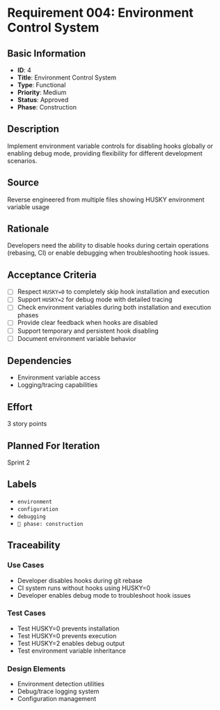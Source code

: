 # Requirement 004: Environment Control System

## Basic Information
- **ID**: 4
- **Title**: Environment Control System
- **Type**: Functional
- **Priority**: Medium
- **Status**: Approved
- **Phase**: Construction

## Description
Implement environment variable controls for disabling hooks globally or enabling debug mode, providing flexibility for different development scenarios.

## Source
Reverse engineered from multiple files showing HUSKY environment variable usage

## Rationale
Developers need the ability to disable hooks during certain operations (rebasing, CI) or enable debugging when troubleshooting hook issues.

## Acceptance Criteria
- [ ] Respect `HUSKY=0` to completely skip hook installation and execution
- [ ] Support `HUSKY=2` for debug mode with detailed tracing
- [ ] Check environment variables during both installation and execution phases
- [ ] Provide clear feedback when hooks are disabled
- [ ] Support temporary and persistent hook disabling
- [ ] Document environment variable behavior

## Dependencies
- Environment variable access
- Logging/tracing capabilities

## Effort
3 story points

## Planned For Iteration
Sprint 2

## Labels
- `environment`
- `configuration`
- `debugging`
- `🔨 phase: construction`

## Traceability

### Use Cases
- Developer disables hooks during git rebase
- CI system runs without hooks using HUSKY=0
- Developer enables debug mode to troubleshoot hook issues

### Test Cases
- Test HUSKY=0 prevents installation
- Test HUSKY=0 prevents execution
- Test HUSKY=2 enables debug output
- Test environment variable inheritance

### Design Elements
- Environment detection utilities
- Debug/trace logging system
- Configuration management
